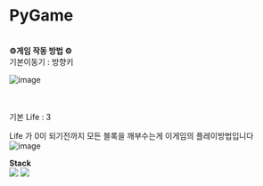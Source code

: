 # PyGame

</br>
<b> ⚙️게임 작동 방법 ⚙️ </b></h3>
</br>
기본이동기 : 방향키 

![image](https://github.com/user-attachments/assets/c47e5a1a-7909-422d-bfb8-445441801bb2)

</br></br>
기본 Life : 3

Life 가 0이 되기전까지 모든 블록을 깨부수는게 이게임의 플레이방법입니다
</br>
![image](https://github.com/user-attachments/assets/30bf2dfe-e20c-42bb-8d5e-0fb0f670e4f8)

<b> Stack </b>
</br>
<img src="https://img.shields.io/badge/Python-3776AB?style=for-the-badge&logo=Python&logoColor=white">
<img src="https://img.shields.io/badge/github-181717?style=for-the-badge&logo=github&logoColor=white">
